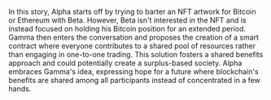 In this story, Alpha starts off by trying to barter an NFT artwork for Bitcoin or Ethereum with Beta. However, Beta isn't interested in the NFT and is instead focused on holding his Bitcoin position for an extended period. Gamma then enters the conversation and proposes the creation of a smart contract where everyone contributes to a shared pool of resources rather than engaging in one-to-one trading. This solution fosters a shared benefits approach and could potentially create a surplus-based society. Alpha embraces Gamma's idea, expressing hope for a future where blockchain's benefits are shared among all participants instead of concentrated in a few hands.